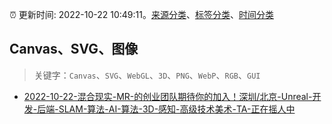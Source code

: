 :alarm_clock: 更新时间: 2022-10-22 10:49:11。[来源分类](../README.md)、[标签分类](../TAGS.md)、[时间分类](../TIMELINE.md)

## Canvas、SVG、图像


> 关键字：`Canvas`、`SVG`、`WebGL`、`3D`、`PNG`、`WebP`、`RGB`、`GUI`



- [2022-10-22-混合现实-MR-的创业团队期待你的加入！深圳/北京-Unreal-开发-后端-SLAM-算法-AI-算法-3D-感知-高级技术美术-TA-正在摇人中](https://www.v2ex.com/t/888959) 